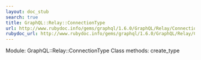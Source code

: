```yaml
---
layout: doc_stub
search: true
title: GraphQL::Relay::ConnectionType
url: http://www.rubydoc.info/gems/graphql/1.6.0/GraphQL/Relay/ConnectionType
rubydoc_url: http://www.rubydoc.info/gems/graphql/1.6.0/GraphQL/Relay/ConnectionType
---
```


Module: GraphQL::Relay::ConnectionType
Class methods:
create_type


